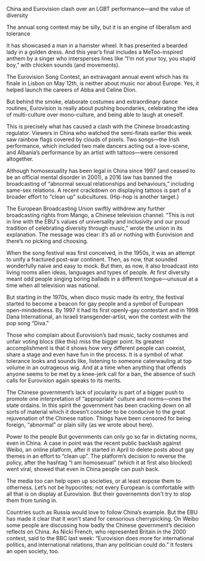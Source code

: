 China and Eurovision clash over an LGBT performance—and the value of diversity


The annual song contest may be silly, but it is an engine of liberalism and tolerance


It has showcased a man in a hamster wheel. It has presented a bearded lady in a golden dress. And this year’s final includes a MeToo-inspired anthem by a singer who intersperses lines like “I’m not your toy, you stupid boy,” with chicken sounds (and movements).



The Eurovision Song Contest, an extravagant annual event which has its finale in Lisbon on May 12th, is neither about music nor about Europe. Yes, it helped launch the careers of Abba and Celine Dion. 


But behind the smoke, elaborate costumes and extraordinary dance routines, Eurovision is really about pushing boundaries, celebrating the idea of multi-culture over mono-culture, and being able to laugh at oneself.


This is precisely what has caused a clash with the Chinese broadcasting regulator. Viewers in China who watched the semi-finals earlier this week saw rainbow flags covered by clouds of pixels. Two songs—the Irish performance, which included two male dancers acting out a love-scene, and Albania’s performance by an artist with tattoos—were censored altogether.


Although homosexuality has been legal in China since 1997 (and ceased to be an official mental disorder in 2001), a 2016 law has banned the broadcasting of “abnormal sexual relationships and behaviours,” including same-sex relations. A recent crackdown on displaying tattoos is part of a broader effort to “clean up” subcultures. (Hip-hop is another target.)


The European Broadcasting Union swiftly withdrew any further broadcasting rights from Mango, a Chinese television channel. “This is not in line with the EBU's values of universality and inclusivity and our proud tradition of celebrating diversity through music,” wrote the union in its explanation. The message was clear: it’s all or nothing with Eurovision and there’s no picking and choosing.


When the song festival was first conceived, in the 1950s, it was an attempt to unify a fractured post-war continent. Then, as now, that sounded wonderfully naive and easy to mock. But then, as now, it also broadcast into living rooms alien ideas, languages and types of people. At first diversity meant odd people singing boring ballads in a different tongue—unusual at a time when all television was national. 


But starting in the 1970s, when disco music made its entry, the festival started to become a beacon for gay people and a symbol of European open-mindedness. By 1997 it had its first openly-gay contestant and in 1998 Dana International, an Israeli transgender-artist, won the contest with the pop song “Diva.”


Those who complain about Eurovision’s bad music, tacky costumes and unfair voting blocs (like this) miss the bigger point. Its greatest accomplishment is that it shows how very different people can coexist, share a stage and even have fun in the process. It is a symbol of what tolerance looks and sounds like, listening to someone caterwauling at top volume in an outrageous wig. And at a time when anything that offends anyone seems to be met by a knee-jerk call for a ban, the absence of such calls for Eurovision again speaks to its merits. 


The Chinese government’s lack of jocularity is part of a bigger push to promote one interpretation of “appropriate” culture and norms—ones the state ordains. In this spirit the government has been cracking down on all sorts of material which it doesn’t consider to be conducive to the great rejuvenation of the Chinese nation. Things have been censored for being foreign, “abnormal” or plain silly (as we wrote about here).


Power to the people
But governments can only go so far in dictating norms, even in China. A case in point was the recent public backlash against Weibo, an online platform, after it started in April to delete posts about gay themes in an effort to “clean up”. The platform’s decision to reverse the policy, after the hashtag “I am homosexual” (which it at first also blocked) went viral, showed that even in China people can push back.


The media too can help open up societies, or at least expose them to otherness. Let’s not be hypocrites; not every European is comfortable with all that is on display at Eurovision. But their governemnts don't try to stop them from tuning in.


Countries such as Russia would love to follow China’s example. But the EBU has made it clear that it won't stand for censorious cherrypicking. On Weibo some people are discussing how badly the Chinese government’s decision reflects on China. As Nicki French, who represented Britain in the 2000 contest, said to the BBC last week: “Eurovision does more for international politics, and international relations, than any politician could do.” It fosters an open society, too.  
